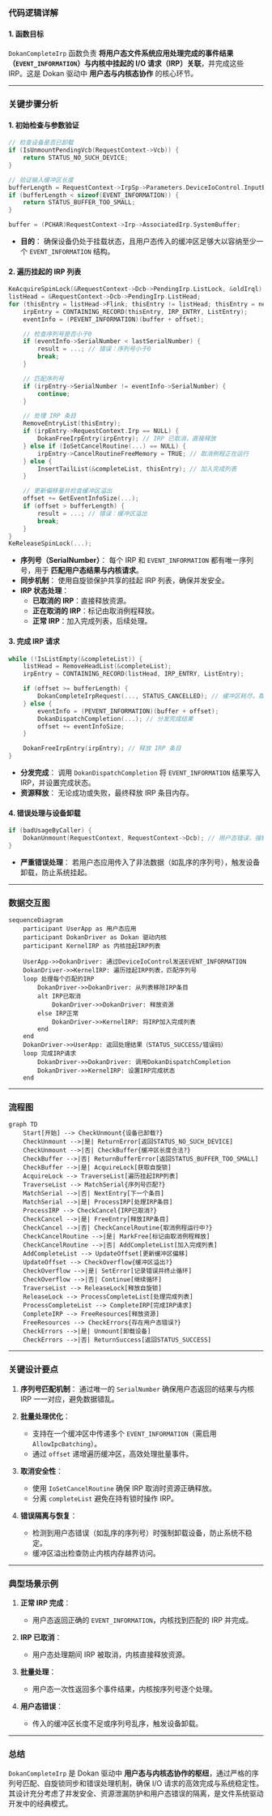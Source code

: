### **代码逻辑详解**

#### **1. 函数目标**
`DokanCompleteIrp` 函数负责 **将用户态文件系统应用处理完成的事件结果（`EVENT_INFORMATION`）与内核中挂起的 I/O 请求（IRP）关联**，并完成这些 IRP。这是 Dokan 驱动中 **用户态与内核态协作** 的核心环节。

---

### **关键步骤分析**

#### **1. 初始检查与参数验证**
```c
// 检查设备是否已卸载
if (IsUnmountPendingVcb(RequestContext->Vcb)) {
    return STATUS_NO_SUCH_DEVICE;
}

// 验证输入缓冲区长度
bufferLength = RequestContext->IrpSp->Parameters.DeviceIoControl.InputBufferLength;
if (bufferLength < sizeof(EVENT_INFORMATION)) {
    return STATUS_BUFFER_TOO_SMALL;
}

buffer = (PCHAR)RequestContext->Irp->AssociatedIrp.SystemBuffer;
```
- **目的**：
  确保设备仍处于挂载状态，且用户态传入的缓冲区足够大以容纳至少一个 `EVENT_INFORMATION` 结构。

#### **2. 遍历挂起的 IRP 列表**
```c
KeAcquireSpinLock(&RequestContext->Dcb->PendingIrp.ListLock, &oldIrql);
listHead = &RequestContext->Dcb->PendingIrp.ListHead;
for (thisEntry = listHead->Flink; thisEntry != listHead; thisEntry = nextEntry) {
    irpEntry = CONTAINING_RECORD(thisEntry, IRP_ENTRY, ListEntry);
    eventInfo = (PEVENT_INFORMATION)(buffer + offset);

    // 检查序列号是否小于0
    if (eventInfo->SerialNumber < lastSerialNumber) {
        result = ...; // 错误：序列号小于0
        break;
    }

    // 匹配序列号
    if (irpEntry->SerialNumber != eventInfo->SerialNumber) {
        continue;
    }

    // 处理 IRP 条目
    RemoveEntryList(thisEntry);
    if (irpEntry->RequestContext.Irp == NULL) {
        DokanFreeIrpEntry(irpEntry); // IRP 已取消，直接释放
    } else if (IoSetCancelRoutine(...) == NULL) {
        irpEntry->CancelRoutineFreeMemory = TRUE; // 取消例程正在运行
    } else {
        InsertTailList(&completeList, thisEntry); // 加入完成列表
    }

    // 更新偏移量并检查缓冲区溢出
    offset += GetEventInfoSize(...);
    if (offset > bufferLength) {
        result = ...; // 错误：缓冲区溢出
        break;
    }
}
KeReleaseSpinLock(...);
```
- **序列号（SerialNumber）**：
  每个 IRP 和 `EVENT_INFORMATION` 都有唯一序列号，用于 **匹配用户态结果与内核请求**。
- **同步机制**：
  使用自旋锁保护共享的挂起 IRP 列表，确保并发安全。
- **IRP 状态处理**：
  - **已取消的 IRP**：直接释放资源。
  - **正在取消的 IRP**：标记由取消例程释放。
  - **正常 IRP**：加入完成列表，后续处理。

#### **3. 完成 IRP 请求**
```c
while (!IsListEmpty(&completeList)) {
    listHead = RemoveHeadList(&completeList);
    irpEntry = CONTAINING_RECORD(listHead, IRP_ENTRY, ListEntry);

    if (offset >= bufferLength) {
        DokanCompleteIrpRequest(..., STATUS_CANCELLED); // 缓冲区耗尽，取消 IRP
    } else {
        eventInfo = (PEVENT_INFORMATION)(buffer + offset);
        DokanDispatchCompletion(...); // 分发完成结果
        offset += eventInfoSize;
    }

    DokanFreeIrpEntry(irpEntry); // 释放 IRP 条目
}
```
- **分发完成**：
  调用 `DokanDispatchCompletion` 将 `EVENT_INFORMATION` 结果写入 IRP，并设置完成状态。
- **资源释放**：
  无论成功或失败，最终释放 IRP 条目内存。

#### **4. 错误处理与设备卸载**
```c
if (badUsageByCaller) {
    DokanUnmount(RequestContext, RequestContext->Dcb); // 用户态错误，强制卸载设备
}
```
- **严重错误处理**：
  若用户态应用传入了非法数据（如乱序的序列号），触发设备卸载，防止系统挂起。

---

### **数据交互图**

```mermaid
sequenceDiagram
    participant UserApp as 用户态应用
    participant DokanDriver as Dokan 驱动内核
    participant KernelIRP as 内核挂起IRP列表

    UserApp->>DokanDriver: 通过DeviceIoControl发送EVENT_INFORMATION
    DokanDriver->>KernelIRP: 遍历挂起IRP列表，匹配序列号
    loop 处理每个匹配的IRP
        DokanDriver->>DokanDriver: 从列表移除IRP条目
        alt IRP已取消
            DokanDriver->>DokanDriver: 释放资源
        else IRP正常
            DokanDriver->>KernelIRP: 将IRP加入完成列表
        end
    end
    DokanDriver->>UserApp: 返回处理结果（STATUS_SUCCESS/错误码）
    loop 完成IRP请求
        DokanDriver->>DokanDriver: 调用DokanDispatchCompletion
        DokanDriver->>KernelIRP: 设置IRP完成状态
    end
```

---

### **流程图**

```mermaid
graph TD
    Start[开始] --> CheckUnmount{设备已卸载?}
    CheckUnmount -->|是| ReturnError[返回STATUS_NO_SUCH_DEVICE]
    CheckUnmount -->|否| CheckBuffer{缓冲区长度合法?}
    CheckBuffer -->|否| ReturnBufferError[返回STATUS_BUFFER_TOO_SMALL]
    CheckBuffer -->|是| AcquireLock[获取自旋锁]
    AcquireLock --> TraverseList[遍历挂起IRP列表]
    TraverseList --> MatchSerial{序列号匹配?}
    MatchSerial -->|否| NextEntry[下一个条目]
    MatchSerial -->|是| ProcessIRP[处理IRP条目]
    ProcessIRP --> CheckCancel{IRP已取消?}
    CheckCancel -->|是| FreeEntry[释放IRP条目]
    CheckCancel -->|否| CheckCancelRoutine{取消例程运行中?}
    CheckCancelRoutine -->|是| MarkFree[标记由取消例程释放]
    CheckCancelRoutine -->|否| AddCompleteList[加入完成列表]
    AddCompleteList --> UpdateOffset[更新缓冲区偏移]
    UpdateOffset --> CheckOverflow{缓冲区溢出?}
    CheckOverflow -->|是| SetError[记录错误并终止循环]
    CheckOverflow -->|否| Continue[继续循环]
    TraverseList --> ReleaseLock[释放自旋锁]
    ReleaseLock --> ProcessCompleteList[处理完成列表]
    ProcessCompleteList --> CompleteIRP[完成IRP请求]
    CompleteIRP --> FreeResources[释放资源]
    FreeResources --> CheckErrors{存在用户态错误?}
    CheckErrors -->|是| Unmount[卸载设备]
    CheckErrors -->|否| ReturnSuccess[返回STATUS_SUCCESS]
```

---

### **关键设计要点**

1. **序列号匹配机制**：
   通过唯一的 `SerialNumber` 确保用户态返回的结果与内核 IRP 一一对应，避免数据错乱。

2. **批量处理优化**：
   - 支持在一个缓冲区中传递多个 `EVENT_INFORMATION`（需启用 `AllowIpcBatching`）。
   - 通过 `offset` 递增遍历缓冲区，高效处理批量事件。

3. **取消安全性**：
   - 使用 `IoSetCancelRoutine` 确保 IRP 取消时资源正确释放。
   - 分离 `completeList` 避免在持有锁时操作 IRP。

4. **错误隔离与恢复**：
   - 检测到用户态错误（如乱序的序列号）时强制卸载设备，防止系统不稳定。
   - 缓冲区溢出检查防止内核内存越界访问。

---

### **典型场景示例**

1. **正常 IRP 完成**：
   - 用户态返回正确的 `EVENT_INFORMATION`，内核找到匹配的 IRP 并完成。

2. **IRP 已取消**：
   - 用户态处理期间 IRP 被取消，内核直接释放资源。

3. **批量处理**：
   - 用户态一次性返回多个事件结果，内核按序列号逐个处理。

4. **用户态错误**：
   - 传入的缓冲区长度不足或序列号乱序，触发设备卸载。

---

### **总结**
`DokanCompleteIrp` 是 Dokan 驱动中 **用户态与内核态协作的枢纽**，通过严格的序列号匹配、自旋锁同步和错误处理机制，确保 I/O 请求的高效完成与系统稳定性。其设计充分考虑了并发安全、资源泄漏防护和用户态错误的隔离，是文件系统驱动开发中的经典模式。
